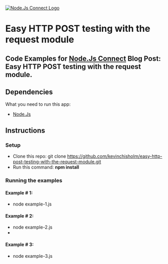 [![Node.Js Connect Logo](http://www.nodejsconnect.com//sites/default/themes/drupalconnect/images/layout/logo-lo.png)](http://www.nodejsconnect.com/)

# Easy HTTP POST testing with the request module

## Code Examples for [Node.Js Connect](http://www.nodejsconnect.com/) Blog Post: Easy HTTP POST testing with the request module.

## Dependencies

What you need to run this app:

* [Node.Js](https://nodejs.org)

## Instructions

### Setup

* Clone this repo: git clone https://github.com/kevinchisholm/easy-http-post-testing-with-the-request-module.git
* Run this command: **npm install**

### Running the examples

#### Example # 1:

* node example-1.js

#### Example # 2:

* node example-2.js
* 
#### Example # 3:

* node example-3.js